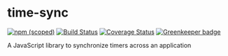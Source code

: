 # time-sync

[![npm (scoped)](https://img.shields.io/npm/v/time-sync.svg)](https://www.npmjs.com/package/time-sync) [![Build Status](https://travis-ci.org/peterjuras/time-sync.svg?branch=master)](https://travis-ci.org/peterjuras/time-sync) [![Coverage Status](https://coveralls.io/repos/github/peterjuras/time-sync/badge.svg?branch=master)](https://coveralls.io/github/peterjuras/time-sync?branch=master) [![Greenkeeper badge](https://badges.greenkeeper.io/peterjuras/time-sync.svg)](https://greenkeeper.io/)

A JavaScript library to synchronize timers across an application
